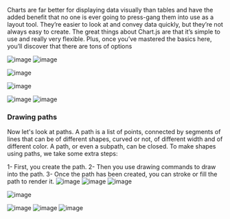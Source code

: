 Charts are far better for displaying data visually than tables and have the added benefit that no one is ever going to press-gang them into use as a layout tool. They’re easier to look at and convey data quickly, but they’re not always easy to create.
The great things about Chart.js are that it’s simple to use and really very flexible. Plus, once you’ve mastered the basics here, you’ll discover that there are tons of options

![image](https://user-images.githubusercontent.com/85091281/124519663-a3829400-ddf2-11eb-8944-a12d5dd22213.png)
![image](https://user-images.githubusercontent.com/85091281/124519729-cdd45180-ddf2-11eb-9e00-61248a12db05.png)

![image](https://user-images.githubusercontent.com/85091281/124520152-3ff96600-ddf4-11eb-9d51-575f7299c004.png)

![image](https://user-images.githubusercontent.com/85091281/124520260-8bac0f80-ddf4-11eb-8628-10bb1531a924.png)

![image](https://user-images.githubusercontent.com/85091281/124520281-9a92c200-ddf4-11eb-85a1-f9fd76a04172.png)
![image](https://user-images.githubusercontent.com/85091281/124520365-efced380-ddf4-11eb-8498-7ff3d944bfac.png)
### Drawing paths
Now let's look at paths. A path is a list of points, connected by segments of lines that can be of different shapes, curved or not, of different width and of different color. A path, or even a subpath, can be closed. To make shapes using paths, we take some extra steps:

1- First, you create the path.
2- Then you use drawing commands to draw into the path.
3- Once the path has been created, you can stroke or fill the path to render it.
![image](https://user-images.githubusercontent.com/85091281/124520551-797ea100-ddf5-11eb-85a4-9e43743f8480.png)
![image](https://user-images.githubusercontent.com/85091281/124520644-b21e7a80-ddf5-11eb-8f8b-602f283f82ec.png)
![image](https://user-images.githubusercontent.com/85091281/124520683-ca8e9500-ddf5-11eb-8827-75f116523a57.png)

![image](https://user-images.githubusercontent.com/85091281/124520716-e8f49080-ddf5-11eb-8480-17358c38580b.png)
 
 ![image](https://user-images.githubusercontent.com/85091281/124520769-20fbd380-ddf6-11eb-9bbf-5a351aabfdad.png)
![image](https://user-images.githubusercontent.com/85091281/124520804-3b35b180-ddf6-11eb-91e5-d88fa54329dc.png)
![image](https://user-images.githubusercontent.com/85091281/124520934-9798d100-ddf6-11eb-8607-db6fedd24a1f.png)









